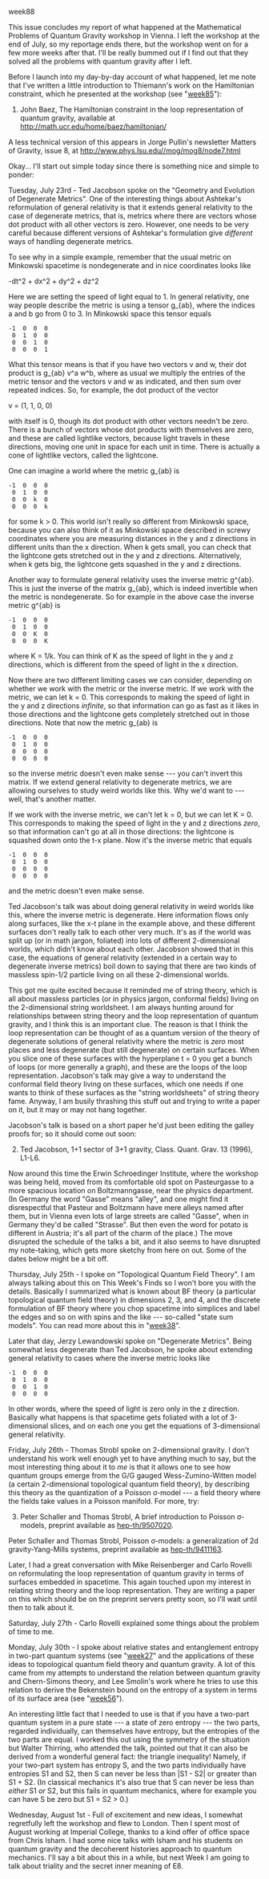 week88

This issue concludes my report of what happened at the Mathematical
Problems of Quantum Gravity workshop in Vienna. I left the workshop at
the end of July, so my reportage ends there, but the workshop went on
for a few more weeks after that. I'll be really bummed out if I find
out that they solved all the problems with quantum gravity after I left.

Before I launch into my day-by-day account of what happened, let me note
that I've written a little introduction to Thiemann's work on the
Hamiltonian constraint, which he presented at the workshop (see
"[week85](week85.html)"):

1) John Baez, The Hamiltonian constraint in the loop representation of
quantum gravity, available at
<http://math.ucr.edu/home/baez/hamiltonian/>

A less technical version of this appears in Jorge Pullin's newsletter
Matters of Gravity, issue 8, at
<http://www.phys.lsu.edu//mog/mog8/node7.html>

Okay... I'll start out simple today since there is something nice and
simple to ponder:

Tuesday, July 23rd - Ted Jacobson spoke on the "Geometry and Evolution
of Degenerate Metrics". One of the interesting things about Ashtekar's
reformulation of general relativity is that it extends general
relativity to the case of degenerate metrics, that is, metrics where
there are vectors whose dot product with all other vectors is zero.
However, one needs to be very careful because different versions of
Ashtekar's formulation give *different* ways of handling degenerate
metrics.

To see why in a simple example, remember that the usual metric on
Minkowski spacetime is nondegenerate and in nice coordinates looks like

-dt\^2 + dx\^2 + dy\^2 + dz\^2

Here we are setting the speed of light equal to 1. In general
relativity, one way people describe the metric is using a tensor
g\_{ab}, where the indices a and b go from 0 to 3. In Minkowski space
this tensor equals

    -1  0  0  0 
     0  1  0  0
     0  0  1  0
     0  0  0  1

What this tensor means is that if you have two vectors v and w, their
dot product is g\_{ab} v\^a w\^b, where as usual we multiply the entries
of the metric tensor and the vectors v and w as indicated, and then sum
over repeated indices. So, for example, the dot product of the vector

v = (1, 1, 0, 0)

with itself is 0, though its dot product with other vectors needn't be
zero. There is a bunch of vectors whose dot products with themselves are
zero, and these are called lightlike vectors, because light travels in
these directions, moving one unit in space for each unit in time. There
is actually a cone of lightlike vectors, called the lightcone.

One can imagine a world where the metric g\_{ab} is

    -1  0  0  0
     0  1  0  0
     0  0  k  0
     0  0  0  k

for some k \> 0. This world isn't really so different from Minkowski
space, because you can also think of it as Minkowski space described in
screwy coordinates where you are measuring distances in the y and z
directions in different units than the x direction. When k gets small,
you can check that the lightcone gets stretched out in the y and z
directions. Alternatively, when k gets big, the lightcone gets squashed
in the y and z directions.

Another way to formulate general relativity uses the inverse metric
g\^{ab}. This is just the inverse of the matrix g\_{ab}, which is indeed
invertible when the metric is nondegenerate. So for example in the above
case the inverse metric g\^{ab} is

    -1  0  0  0
     0  1  0  0
     0  0  K  0
     0  0  0  K

where K = 1/k. You can think of K as the speed of light in the y and z
directions, which is different from the speed of light in the x
direction.

Now there are two different limiting cases we can consider, depending on
whether we work with the metric or the inverse metric. If we work with
the metric, we can let k = 0. This corresponds to making the speed of
light in the y and z directions *infinite*, so that information can go
as fast as it likes in those directions and the lightcone gets
completely stretched out in those directions. Note that now the metric
g\_{ab} is

    -1  0  0  0
     0  1  0  0
     0  0  0  0
     0  0  0  0

so the inverse metric doesn't even make sense --- you can't invert
this matrix. If we extend general relativity to degenerate metrics, we
are allowing ourselves to study weird worlds like this. Why we'd want
to --- well, that's another matter.

If we work with the inverse metric, we can't let k = 0, but we can let
K = 0. This corresponds to making the speed of light in the y and z
directions *zero*, so that information can't go at all in those
directions: the lightcone is squashed down onto the t-x plane. Now it's
the inverse metric that equals

    -1  0  0  0
     0  1  0  0
     0  0  0  0
     0  0  0  0

and the metric doesn't even make sense.

Ted Jacobson's talk was about doing general relativity in weird worlds
like this, where the inverse metric is degenerate. Here information
flows only along surfaces, like the x-t plane in the example above, and
these different surfaces don't really talk to each other very much.
It's as if the world was split up (or in math jargon, foliated) into
lots of different 2-dimensional worlds, which didn't know about each
other. Jacobson showed that in this case, the equations of general
relativity (extended in a certain way to degenerate inverse metrics)
boil down to saying that there are two kinds of massless spin-1/2
particle living on all these 2-dimensional worlds.

This got me quite excited because it reminded me of string theory, which
is all about massless particles (or in physics jargon, conformal fields)
living on the 2-dimensional string worldsheet. I am always hunting
around for relationships between string theory and the loop
representation of quantum gravity, and I think this is an important
clue. The reason is that I think the loop representation can be thought
of as a quantum version of the theory of degenerate solutions of general
relativity where the metric is *zero* most places and less degenerate
(but still degenerate) on certain surfaces. When you slice one of these
surfaces with the hyperplane t = 0 you get a bunch of loops (or more
generally a graph), and these are the loops of the loop representation.
Jacobson's talk may give a way to understand the conformal field theory
living on these surfaces, which one needs if one wants to think of these
surfaces as the "string worldsheets" of string theory fame. Anyway, I
am busily thrashing this stuff out and trying to write a paper on it,
but it may or may not hang together.

Jacobson's talk is based on a short paper he'd just been editing the
galley proofs for; so it should come out soon:

2) Ted Jacobson, 1+1 sector of 3+1 gravity, Class. Quant. Grav. 13
(1996), L1-L6.

Now around this time the Erwin Schroedinger Institute, where the
workshop was being held, moved from its comfortable old spot on
Pasteurgasse to a more spacious location on Boltzmanngasse, near the
physics department. (In Germany the word "Gasse" means "alley", and
one might find it disrespectful that Pasteur and Boltzmann have mere
alleys named after them, but in Vienna even lots of large streets are
called "Gasse", when in Germany they'd be called "Strasse". But
then even the word for potato is different in Austria; it's all part of
the charm of the place.) The move disrupted the schedule of the talks a
bit, and it also seems to have disrupted my note-taking, which gets more
sketchy from here on out. Some of the dates below might be a bit off.

Thursday, July 25th - I spoke on "Topological Quantum Field Theory". I
am always talking about this on This Week's Finds so I won't bore you
with the details. Basically I summarized what is known about BF theory
(a particular topological quantum field theory) in dimensions 2, 3, and
4, and the discrete formulation of BF theory where you chop spacetime
into simplices and label the edges and so on with spins and the like
--- so-called "state sum models". You can read more about this in
"[week38](week38.html)".

Later that day, Jerzy Lewandowski spoke on "Degenerate Metrics". Being
somewhat less degenerate than Ted Jacobson, he spoke about extending
general relativity to cases where the inverse metric looks like

    -1  0  0  0
     0  1  0  0
     0  0  1  0 
     0  0  0  0

In other words, where the speed of light is zero only in the z
direction. Basically what happens is that spacetime gets foliated with a
lot of 3-dimensional slices, and on each one you get the equations of
3-dimensional general relativity.

Friday, July 26th - Thomas Strobl spoke on 2-dimensional gravity. I
don't understand his work well enough yet to have anything much to say,
but the most interesting thing about it to *me* is that it allows one to
see how quantum groups emerge from the G/G gauged Wess-Zumino-Witten
model (a certain 2-dimensional topological quantum field theory), by
describing this theory as the quantization of a Poisson σ-model --- a
field theory where the fields take values in a Poisson manifold. For
more, try:

3) Peter Schaller and Thomas Strobl, A brief introduction to Poisson
σ-models, preprint available as
[hep-th/9507020](http://xxx.lanl.gov/abs/hep-th/9507020).

Peter Schaller and Thomas Strobl, Poisson σ-models: a generalization of
2d gravity-Yang-Mills systems, preprint available as
[hep-th/9411163](http://xxx.lanl.gov/abs/hep-th/9411163).

Later, I had a great conversation with Mike Reisenberger and Carlo
Rovelli on reformulating the loop representation of quantum gravity in
terms of surfaces embedded in spacetime. This again touched upon my
interest in relating string theory and the loop representation. They are
writing a paper on this which should be on the preprint servers pretty
soon, so I'll wait until then to talk about it.

Saturday, July 27th - Carlo Rovelli explained some things about the
problem of time to me.

Monday, July 30th - I spoke about relative states and entanglement
entropy in two-part quantum systems (see "[week27](week27.html)" and
the applications of these ideas to topological quantum field theory and
quantum gravity. A lot of this came from my attempts to understand the
relation between quantum gravity and Chern-Simons theory, and Lee
Smolin's work where he tries to use this relation to derive the
Bekenstein bound on the entropy of a system in terms of its surface area
(see "[week56](week56.html)").

An interesting little fact that I needed to use is that if you have a
two-part quantum system in a pure state --- a state of zero entropy
--- the two parts, regarded individually, can themselves have entropy,
but the entropies of the two parts are equal. I worked this out using
the symmetry of the situation but Walter Thirring, who attended the
talk, pointed out that it can also be derived from a wonderful general
fact: the triangle inequality! Namely, if your two-part system has
entropy S, and the two parts individually have entropies S1 and S2, then
S can never be less than \|S1 - S2\| or greater than S1 + S2. (In
classical mechanics it's also true that S can never be less than
*either* S1 *or* S2, but this fails in quantum mechanics, where for
example you can have S be zero but S1 = S2 \> 0.)

Wednesday, August 1st - Full of excitement and new ideas, I somewhat
regretfully left the workshop and flew to London. Then I spent most of
August working at Imperial College, thanks to a kind offer of office
space from Chris Isham. I had some nice talks with Isham and his
students on quantum gravity and the decoherent histories approach to
quantum mechanics. I'll say a bit about this in a while, but next Week
I am going to talk about triality and the secret inner meaning of E8.
